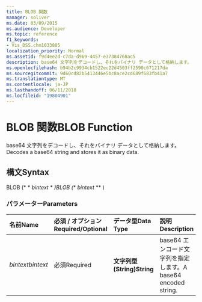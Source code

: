 ```yaml
---
title: BLOB 関数
manager: soliver
ms.date: 03/09/2015
ms.audience: Developer
ms.topic: reference
f1_keywords:
- Vis_DSS.chm1033805
localization_priority: Normal
ms.assetid: f9d4ee2d-c7da-d969-4457-e37384768ac5
description: base64 文字列をデコードし、それをバイナリ データとして格納します。
ms.openlocfilehash: b94b2c9934cb1522ec22d4503ff2590c671217da
ms.sourcegitcommit: 9d60cd82b5413446e5bc8ace2cd689f683fb41a7
ms.translationtype: MT
ms.contentlocale: ja-JP
ms.lasthandoff: 06/11/2018
ms.locfileid: "19804901"
---
```

# <a name="blob-function"></a><span data-ttu-id="44262-103">BLOB 関数</span><span class="sxs-lookup"><span data-stu-id="44262-103">BLOB Function</span></span>

<span data-ttu-id="44262-104">base64 文字列をデコードし、それをバイナリ データとして格納します。</span><span class="sxs-lookup"><span data-stu-id="44262-104">Decodes a base64 string and stores it as binary data.</span></span> 
  
## <a name="syntax"></a><span data-ttu-id="44262-105">構文</span><span class="sxs-lookup"><span data-stu-id="44262-105">Syntax</span></span>

<span data-ttu-id="44262-106">BLOB (* * *bintext* * *)</span><span class="sxs-lookup"><span data-stu-id="44262-106">BLOB (** *bintext* ** )</span></span> 
  
### <a name="parameters"></a><span data-ttu-id="44262-107">パラメーター</span><span class="sxs-lookup"><span data-stu-id="44262-107">Parameters</span></span>

|<span data-ttu-id="44262-108">**名前**</span><span class="sxs-lookup"><span data-stu-id="44262-108">**Name**</span></span>|<span data-ttu-id="44262-109">**必須 / オプション**</span><span class="sxs-lookup"><span data-stu-id="44262-109">**Required/Optional**</span></span>|<span data-ttu-id="44262-110">**データ型**</span><span class="sxs-lookup"><span data-stu-id="44262-110">**Data Type**</span></span>|<span data-ttu-id="44262-111">**説明**</span><span class="sxs-lookup"><span data-stu-id="44262-111">**Description**</span></span>|
|:-----|:-----|:-----|:-----|
| <span data-ttu-id="44262-112">_bintext_</span><span class="sxs-lookup"><span data-stu-id="44262-112">_bintext_</span></span> <br/> |<span data-ttu-id="44262-113">必須</span><span class="sxs-lookup"><span data-stu-id="44262-113">Required</span></span>  <br/> |<span data-ttu-id="44262-114">**文字列型 (String)**</span><span class="sxs-lookup"><span data-stu-id="44262-114">**String**</span></span> <br/> | <span data-ttu-id="44262-115">base64 エンコード文字列を指定します。</span><span class="sxs-lookup"><span data-stu-id="44262-115">A base64 encoded string.</span></span>  <br/> |
   

